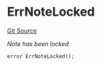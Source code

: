 # ErrNoteLocked
[Git Source](https://github.com/Crossbell-Box/Crossbell-Contracts/blob/34b32749a8bd5815fbe2026db07c401bb7f54d20/contracts/libraries/Error.sol)

*Note has been locked*


```solidity
error ErrNoteLocked();
```

